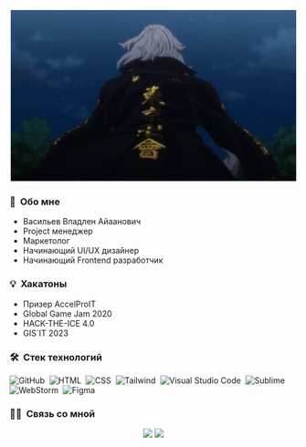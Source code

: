 </p>
<p align="center">
  <img src="tenor.gif" height="300" width="500">
</p>

### 🌱 &nbsp;Обо мне

- Васильев Владлен Айаанович
- Project менеджер
- Маркетолог
- Начинающий UI/UX дизайнер
- Начинающий Frontend разработчик

### 💡 &nbsp;Хакатоны
- Призер AccelProIT
- Global Game Jam 2020
- HACK-THE-ICE 4.0
- GIS`IT 2023

### 🛠 &nbsp;Стек технологий
![GitHub](https://img.shields.io/badge/-GitHub-05122A?style=flat&logo=github)&nbsp;
![HTML](https://img.shields.io/badge/-HTML-05122A?style=flat&logo=HTML5)&nbsp;
![CSS](https://img.shields.io/badge/-CSS-05122A?style=flat&logo=CSS3&logoColor=1572B6)&nbsp;
![Tailwind](https://img.shields.io/badge/-Tailwind%20CSS-05122A?style=flat&logo=TailwindCss&logoColor=6E81B6)&nbsp;
![Visual Studio Code](https://img.shields.io/badge/-Visual%20Studio%20Code-05122A?style=flat&logo=visual-studio-code&logoColor=007ACC)&nbsp;
![Sublime](https://img.shields.io/badge/-Sublime%20Text-05122A?style=flat&logo=sublime-text&logoColor=FF9800)&nbsp;
![WebStorm](https://img.shields.io/badge/-WebStorm-05122A?style=flat&logo=webstorm&logoColor=white)&nbsp;
![Figma](https://img.shields.io/badge/-Figma-05122A?style=flat&logo=figma&logoColor=white)&nbsp;

### 🤝🏻 &nbsp;Связь со мной

<p align="center">
<a href="https://vk.com/vladleach"><img src="https://img.shields.io/badge/-@vladleach-1877F2?style=flat&logo=vk&logoColor=white"/></a>
<a href="https://mail.google.com/mail/u/0/#inbox?compose=new"><img src="https://img.shields.io/badge/-ckr.naikax@gmail.com-1877F2?style=flat&logo=gmail&logoColor=white"/></a>
</p>
